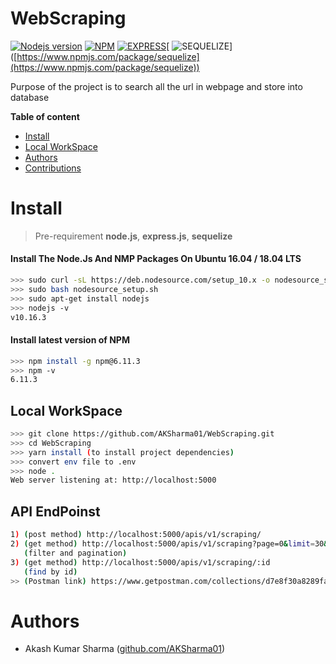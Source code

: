 # WebScraping



[![Nodejs version](https://img.shields.io/badge/nodejs-10.16.3-blue.svg)](https://nodejs.org/en/blog/release/v10.16.3/) [![NPM](https://img.shields.io/badge/npm-6.11.3-skyblue.svg)](https://www.npmjs.com/package/npm/v/6.11.3) [![EXPRESS](https://img.shields.io/badge/express-4.17.1-green.svg)]([https://expressjs.com/en/4x/api.html](https://expressjs.com/en/4x/api.html))[ ![SEQUELIZE](https://img.shields.io/badge/sequelizer-5.19.3-silver.svg)]([https://www.npmjs.com/package/sequelize](https://www.npmjs.com/package/sequelize))

Purpose of the project is to search all the url in webpage and store into database

__Table of content__
    
- [Install](#install)
- [Local WorkSpace](#local-workspace)
- [Authors](#authors)
- [Contributions](#contributions)


# Install
> Pre-requirement
**node.js**, **express.js**, **sequelize**

#### Install The Node.Js And NMP Packages On Ubuntu 16.04 / 18.04 LTS
```sh
>>> sudo curl -sL https://deb.nodesource.com/setup_10.x -o nodesource_setup.sh
>>> sudo bash nodesource_setup.sh
>>> sudo apt-get install nodejs
>>> nodejs -v
v10.16.3
```
#### Install latest version of NPM
```sh
>>> npm install -g npm@6.11.3
>>> npm -v
6.11.3
```

## Local WorkSpace
 ```sh
 >>> git clone https://github.com/AKSharma01/WebScraping.git
 >>> cd WebScraping
 >>> yarn install (to install project dependencies)
 >>> convert env file to .env
 >>> node .
Web server listening at: http://localhost:5000
 ```

## API EndPoinst
 ```sh
 1) (post method) http://localhost:5000/apis/v1/scraping/  
 2) (get method) http://localhost:5000/apis/v1/scraping?page=0&limit=30&search=png
    (filter and pagination)
 3) (get method) http://localhost:5000/apis/v1/scraping/:id
    (find by id)
 >> (Postman link) https://www.getpostman.com/collections/d7e8f30a8289fa60bf64
 ```

 
 # Authors
 - Akash Kumar Sharma ([github.com/AKSharma01](https://github.com/AKSharma01))
 
